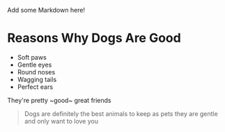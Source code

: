 Add some Markdown here!
# Reasons Why Dogs Are Good
* Soft paws
* Gentle eyes
* Round noses
* Wagging tails
* Perfect ears

They're pretty ~good~ great friends

> Dogs are definitely the best animals to keep as pets
> they are gentle and only want to love you 

